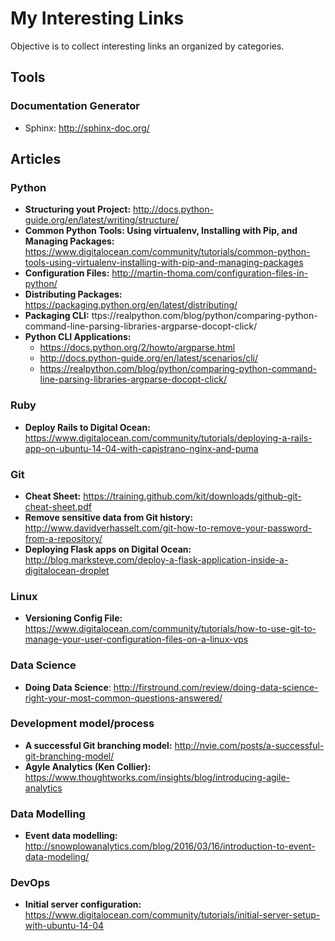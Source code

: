 # My Interesting Links

Objective is to collect interesting links an organized by categories.

## Tools
### Documentation Generator
* Sphinx: http://sphinx-doc.org/

## Articles

### Python
* **Structuring yout Project:** http://docs.python-guide.org/en/latest/writing/structure/
* **Common Python Tools: Using virtualenv, Installing with Pip, and Managing Packages:** https://www.digitalocean.com/community/tutorials/common-python-tools-using-virtualenv-installing-with-pip-and-managing-packages
* **Configuration Files:** http://martin-thoma.com/configuration-files-in-python/
* **Distributing Packages:** https://packaging.python.org/en/latest/distributing/
* **Packaging CLI:** ttps://realpython.com/blog/python/comparing-python-command-line-parsing-libraries-argparse-docopt-click/
* **Python CLI Applications:** 
	* https://docs.python.org/2/howto/argparse.html
	* http://docs.python-guide.org/en/latest/scenarios/cli/
	* https://realpython.com/blog/python/comparing-python-command-line-parsing-libraries-argparse-docopt-click/

### Ruby

* **Deploy Rails to Digital Ocean:** https://www.digitalocean.com/community/tutorials/deploying-a-rails-app-on-ubuntu-14-04-with-capistrano-nginx-and-puma

### Git
* **Cheat Sheet:** https://training.github.com/kit/downloads/github-git-cheat-sheet.pdf
* **Remove sensitive data from Git history:** http://www.davidverhasselt.com/git-how-to-remove-your-password-from-a-repository/
* **Deploying Flask apps on Digital Ocean:** http://blog.marksteve.com/deploy-a-flask-application-inside-a-digitalocean-droplet

### Linux
* **Versioning Config File:** https://www.digitalocean.com/community/tutorials/how-to-use-git-to-manage-your-user-configuration-files-on-a-linux-vps

### Data Science
* **Doing Data Science**: http://firstround.com/review/doing-data-science-right-your-most-common-questions-answered/

### Development model/process

* **A successful Git branching model:** http://nvie.com/posts/a-successful-git-branching-model/
* **Agyle Analytics (Ken Collier):** https://www.thoughtworks.com/insights/blog/introducing-agile-analytics

### Data Modelling

* **Event data modelling:** http://snowplowanalytics.com/blog/2016/03/16/introduction-to-event-data-modeling/

### DevOps

* **Initial server configuration:** https://www.digitalocean.com/community/tutorials/initial-server-setup-with-ubuntu-14-04
